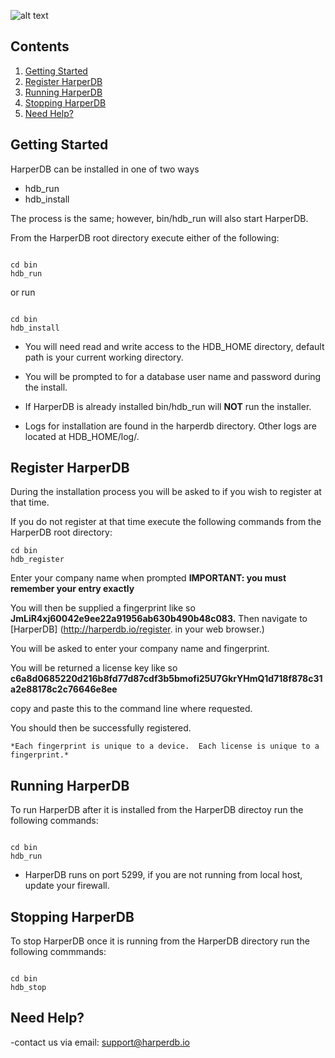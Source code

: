 ![alt text](https://s3.amazonaws.com/hdb-marketing/purple_logo_transparent_662x400.png)

## Contents

1. [Getting Started](#getting-started)
2. [Register HarperDB](#register-harperdb)
3. [Running HarperDB](#running-harperdb)
4. [Stopping HarperDB](#stopping-harperdb)
5. [Need Help?](#need-help)



## Getting Started
HarperDB can be installed in one of two ways
* hdb_run
* hdb_install

The process is the same; however, bin/hdb_run will also start HarperDB.

From the HarperDB root directory execute either of the following:

```

cd bin
hdb_run

```

or run


```

cd bin
hdb_install

```
*    You will need read and write access to the HDB_HOME directory, default path is your current working directory.  

*    You will be prompted to for a database user name and password during the install.

*    If HarperDB is already installed bin/hdb_run will **NOT** run the installer.

*    Logs for installation are found in the harperdb directory. Other logs are located at HDB_HOME/log/.


## Register HarperDB

During the installation process you will be asked to if you wish to register at that time.

If you do not register at that time execute the following commands from the HarperDB root directory:

```
cd bin
hdb_register

```

Enter your company name when prompted **IMPORTANT: you must remember your entry exactly**

You will then be supplied a fingerprint like so **JmLiR4xj60042e9ee22a91956ab630b490b48c083.**
Then navigate to [HarperDB] (http://harperdb.io/register. in your web browser.)


You will be asked to enter your company name and fingerprint.

You will be returned a license key like so **c6a8d0685220d216b8fd77d87cdf3b5bmofi25U7GkrYHmQ1d718f878c31a2e88178c2c76646e8ee**

copy and paste this to the command line where requested.

You should then be successfully registered.

    *Each fingerprint is unique to a device.  Each license is unique to a fingerprint.*








## Running HarperDB

To run HarperDB after it is installed from the HarperDB directoy run the following commands:

```

cd bin
hdb_run

```
* HarperDB runs on port 5299, if you are not running from local host, update your firewall.

## Stopping HarperDB

To stop HarperDB once it is running from the HarperDB directory run the following commmands:
```

cd bin
hdb_stop

```

## Need Help?

-contact us via email: support@harperdb.io








